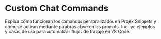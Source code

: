 # Custom Chat Commands

Explica cómo funcionan los comandos personalizados en Projex Snippets y cómo se activan mediante palabras clave en los prompts. Incluye ejemplos y casos de uso para automatizar flujos de trabajo en VS Code.
